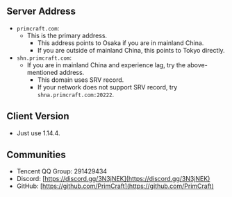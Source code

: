 ## Server Address
- `primcraft.com`:
    - This is the primary address. 
        - This address points to Osaka if you are in mainland China.
        - If you are outside of mainland China, this points to Tokyo directly.
- `shn.primcraft.com`:
    - If you are in mainland China and experience lag, try the above-mentioned address.
        - This domain uses SRV record.
        - If your network does not support SRV record, try `shna.primcraft.com:20222`.

## Client Version
- Just use 1.14.4.

## Communities
- Tencent QQ Group: 291429434
- Discord: [https://discord.gg/3N3jNEK](https://discord.gg/3N3jNEK)
- GitHub: [https://github.com/PrimCraft](https://github.com/PrimCraft)
